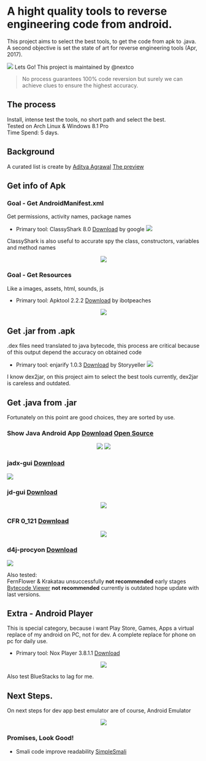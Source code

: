 # A hight quality tools to reverse engineering code from android.
This project aims to select the best tools, to get the code from apk to .java.
A second objective is set the state of art for reverse engineering tools (Apr, 2017).


![](img/1-goal.png)
Lets Go! This project is maintained by @nextco

> No process guarantees 100% code reversion
> but surely we can achieve clues to ensure the highest accuracy.


## The process 
Install, intense test the tools, no short path and select the best.  
Tested on Arch Linux & Windows 8.1 Pro  
Time Spend: 5 days.    

## Background
A curated list is create by [Aditya Agrawal](https://github.com/exploitprotocol/mobile-security-wiki)
[The preview](https://mobilesecuritywiki.com/#-reverse-engineering-tools-)


## Get info of Apk
### Goal -  Get AndroidManifest.xml
Get permissions, activity names, package names
- Primary tool: ClassyShark 8.0 [Download](https://github.com/google/android-classyshark/releases) by google
![](img/classyshark-manifest.png)  


ClassyShark is also useful to accurate spy the class, constructors, variables and method names
<p align="center">
  <img src="img/classyshark-spy.png">
</p>

### Goal -  Get Resources
Like a images, assets, html, sounds, js

- Primary tool: Apktool 2.2.2 [Download](https://ibotpeaches.github.io/Apktool/) by ibotpeaches
<p align="center">
  <img src="img/apktool-resources.png">
</p>

## Get .jar from .apk
.dex files need translated to java bytecode, this process are critical because of this output depend the accuracy on obtained code

- Primary tool: enjarify 1.0.3 [Download](https://github.com/Storyyeller/enjarify) by Storyyeller
![](img/enjarify.png)  

I know dex2jar, on this project aim to select the best tools currently, dex2jar is careless and outdated.

## Get .java from .jar
Fortunately on this point are good choices, they are sorted by use.  

### Show Java Android App [Download](https://play.google.com/store/apps/details?id=com.njlabs.showjava) [Open Source](https://github.com/niranjan94/show-java)  
<p align="center">
  <img src="img/show-java.png">
  <img src="img/show-java-1.png">
</p>

### jadx-gui [Download](https://github.com/skylot/jadx)
![](img/jadx.png)
  

### jd-gui [Download](http://jd.benow.ca/)
<p align="center">
  <img src="img/jd-gui.png">
</p>
  

### CFR 0_121 [Download](http://www.benf.org/other/cfr/)
<p align="center">
  <img src="img/cfr.png">
</p>  

### d4j-procyon [Download](https://secureteam.net/d4j)
![](img/d4j.png)

Also tested:  
FernFlower & Krakatau unsuccessfully **not recommended** early stages   
[Bytecode Viewer](https://github.com/Konloch/bytecode-viewer) **not recommended** currently is outdated hope update with last versions.
  
## Extra - Android Player
This is special category, because i want Play Store, Games, Apps a virtual replace of my android on PC, not for dev. A complete replace for phone on pc for daily use.

- Primary tool: Nox Player 3.8.1.1 [Download](https://www.bignox.com/)
<p align="center">
  <img src="img/nox-player.png">
</p>

Also test BlueStacks to lag for me.

## Next Steps.
On next steps for dev app best emulator are of course, Android Emulator
<p align="center">
  <img src="img/android-emulator.png">
</p>



### Promises, Look Good!  
- Smali code improve readability [SimpleSmali](https://github.com/dodola/SimpleSmali)